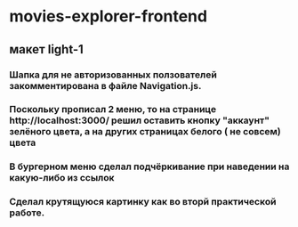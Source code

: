# movies-explorer-frontend
## макет light-1

### Шапка для не авторизованных ползователей закомментирована в файле Navigation.js.
### Поскольку прописал 2 меню, то на странице http://localhost:3000/ решил оставить кнопку "аккаунт" зелёного цвета, а на других страницах белого ( не совсем) цвета
### В бургерном меню сделал подчёркивание при наведении на какую-либо из ссылок
### Сделал крутящуюся картинку как во вторй практической работе.